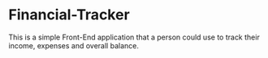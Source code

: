 # Financial-Tracker
This is a simple Front-End application that a person could use to track their income, expenses and overall balance.

